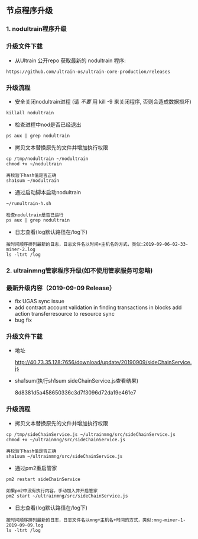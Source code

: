 ## 节点程序升级


### 1. nodultrain程序升级

### 升级文件下载

* 从Ultrain 公开repo 获取最新的 nodultrain 程序:

```text
https://github.com/ultrain-os/ultrain-core-production/releases
```

### 升级流程

* 安全关闭nodultrain进程 (请 *不要* 用 kill -9 来关闭程序, 否则会造成数据损坏)

```text
killall nodultrain
```

* 检查进程中nod是否已经退出

```text
ps aux | grep nodultrain
```

* 拷贝文本替换原先的文件并增加执行权限

```text
cp /tmp/nodultrain ~/nodultrain
chmod +x ~/nodultrain

再校验下hash值是否正确
sha1sum ~/nodultrain
```

* 通过启动脚本启动nodultrain
```text
~/runultrain-h.sh

检查nodultrain是否已运行
ps aux | grep nodultrain
```

* 日志查看(log默认路径在/log下)

```text
按时间顺序排列最新的日志，日志文件名以时间+主机名的方式，类似:2019-09-06-02-33-miner-2.log
ls -ltrt /log
```


### 2. ultrainmng管家程序升级(如不使用管家服务可忽略)

### 最新升级内容（2019-09-09 Release）

* fix UGAS sync issue
* add contract account validation in finding transactions in blocks
add action transferresource to resource sync
* bug fix

### 升级文件下载

* 地址
    
    http://40.73.35.128:7656/download/update/20190909/sideChainService.js
    
* sha1sum(执行sh1sum sideChainService.js查看结果)

    8d8381d5a458650336c3d7f3096d72da19e461e7


### 升级流程


* 拷贝文本替换原先的文件并增加执行权限

```text
cp /tmp/sideChainService.js ~/ultrainmng/src/sideChainService.js
chmod +x ~/ultrainmng/src/sideChainService.js

再校验下hash值是否正确
sha1sum ~/ultrainmng/src/sideChainService.js
```

* 通过pm2重启管家
```text
pm2 restart sideChainService

如果pm2中没有执行内容，手动加入并开启管家
pm2 start ~/ultrainmng/src/sideChainService.js
```

* 日志查看(log默认路径在/log下)

```text
按时间顺序排列最新的日志，日志文件名以mng+主机名+时间的方式，类似:mng-miner-1-2019-09-09.log
ls -ltrt /log
```
